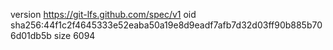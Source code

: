 version https://git-lfs.github.com/spec/v1
oid sha256:44f1c2f4645333e52eaba50a19e8d9eadf7afb7d32d03ff90b885b706d01db5b
size 6094
